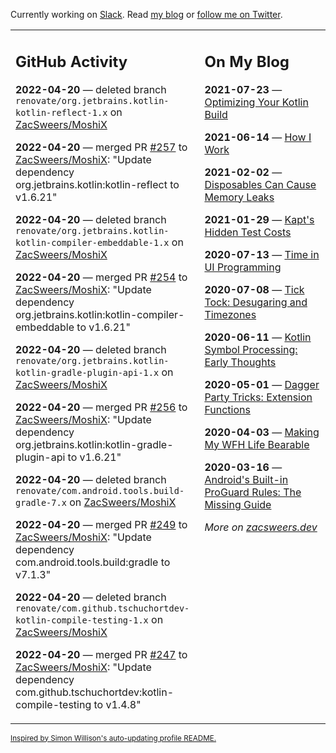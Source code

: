 Currently working on [Slack](https://slack.com/). Read [my blog](https://zacsweers.dev/) or [follow me on Twitter](https://twitter.com/ZacSweers).

<table><tr><td valign="top" width="60%">

## GitHub Activity
<!-- githubActivity starts -->
**2022-04-20** — deleted branch `renovate/org.jetbrains.kotlin-kotlin-reflect-1.x` on [ZacSweers/MoshiX](https://github.com/ZacSweers/MoshiX)

**2022-04-20** — merged PR [#257](https://github.com/ZacSweers/MoshiX/pull/257) to [ZacSweers/MoshiX](https://github.com/ZacSweers/MoshiX): "Update dependency org.jetbrains.kotlin:kotlin-reflect to v1.6.21"

**2022-04-20** — deleted branch `renovate/org.jetbrains.kotlin-kotlin-compiler-embeddable-1.x` on [ZacSweers/MoshiX](https://github.com/ZacSweers/MoshiX)

**2022-04-20** — merged PR [#254](https://github.com/ZacSweers/MoshiX/pull/254) to [ZacSweers/MoshiX](https://github.com/ZacSweers/MoshiX): "Update dependency org.jetbrains.kotlin:kotlin-compiler-embeddable to v1.6.21"

**2022-04-20** — deleted branch `renovate/org.jetbrains.kotlin-kotlin-gradle-plugin-api-1.x` on [ZacSweers/MoshiX](https://github.com/ZacSweers/MoshiX)

**2022-04-20** — merged PR [#256](https://github.com/ZacSweers/MoshiX/pull/256) to [ZacSweers/MoshiX](https://github.com/ZacSweers/MoshiX): "Update dependency org.jetbrains.kotlin:kotlin-gradle-plugin-api to v1.6.21"

**2022-04-20** — deleted branch `renovate/com.android.tools.build-gradle-7.x` on [ZacSweers/MoshiX](https://github.com/ZacSweers/MoshiX)

**2022-04-20** — merged PR [#249](https://github.com/ZacSweers/MoshiX/pull/249) to [ZacSweers/MoshiX](https://github.com/ZacSweers/MoshiX): "Update dependency com.android.tools.build:gradle to v7.1.3"

**2022-04-20** — deleted branch `renovate/com.github.tschuchortdev-kotlin-compile-testing-1.x` on [ZacSweers/MoshiX](https://github.com/ZacSweers/MoshiX)

**2022-04-20** — merged PR [#247](https://github.com/ZacSweers/MoshiX/pull/247) to [ZacSweers/MoshiX](https://github.com/ZacSweers/MoshiX): "Update dependency com.github.tschuchortdev:kotlin-compile-testing to v1.4.8"
<!-- githubActivity ends -->
</td><td valign="top" width="40%">

## On My Blog
<!-- blog starts -->
**2021-07-23** — [Optimizing Your Kotlin Build](https://www.zacsweers.dev/optimizing-your-kotlin-build/)

**2021-06-14** — [How I Work](https://www.zacsweers.dev/how-i-work/)

**2021-02-02** — [Disposables Can Cause Memory Leaks](https://www.zacsweers.dev/disposables-can-cause-memory-leaks/)

**2021-01-29** — [Kapt's Hidden Test Costs](https://www.zacsweers.dev/kapts-hidden-test-costs/)

**2020-07-13** — [Time in UI Programming](https://www.zacsweers.dev/time-in-ui/)

**2020-07-08** — [Tick Tock: Desugaring and Timezones](https://www.zacsweers.dev/ticktock-desugaring-timezones/)

**2020-06-11** — [Kotlin Symbol Processing: Early Thoughts](https://www.zacsweers.dev/kotlin-symbol-processor-early-thoughts/)

**2020-05-01** — [Dagger Party Tricks: Extension Functions](https://www.zacsweers.dev/dagger-party-tricks-extension-functions/)

**2020-04-03** — [Making My WFH Life Bearable](https://www.zacsweers.dev/making-wfh-life-bearable/)

**2020-03-16** — [Android's Built-in ProGuard Rules: The Missing Guide](https://www.zacsweers.dev/android-proguard-rules/)
<!-- blog ends -->
_More on [zacsweers.dev](https://zacsweers.dev/)_
</td></tr></table>

<sub><a href="https://simonwillison.net/2020/Jul/10/self-updating-profile-readme/">Inspired by Simon Willison's auto-updating profile README.</a></sub>